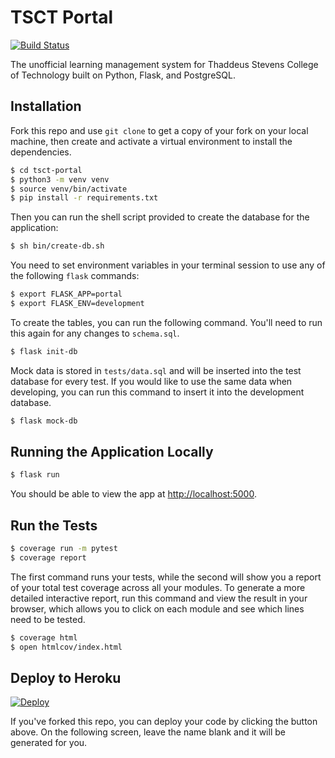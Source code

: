 # TSCT Portal

[![Build Status](https://travis-ci.org/ScottJohnson02/180-project-structure.svg?branch=master)](https://travis-ci.org/ScottJohnson02/180-project-structure)

The unofficial learning management system for Thaddeus Stevens College of Technology built on Python, Flask, and PostgreSQL.


## Installation

Fork this repo and use `git clone` to get a copy of your fork on your local machine, then create and activate a virtual environment to install the dependencies.

```sh
$ cd tsct-portal
$ python3 -m venv venv
$ source venv/bin/activate
$ pip install -r requirements.txt
```

Then you can run the shell script provided to create the database for the application:

```sh
$ sh bin/create-db.sh
```

You need to set environment variables in your terminal session to use any of the following `flask` commands:

```sh
$ export FLASK_APP=portal
$ export FLASK_ENV=development
```

To create the tables, you can run the following command. You'll need to run this again for any changes to `schema.sql`.

```sh
$ flask init-db
```

Mock data is stored in `tests/data.sql` and will be inserted into the test database for every test. If you would like to use the same data when developing, you can run this command to insert it into the development database.

```sh
$ flask mock-db
```


## Running the Application Locally

```sh
$ flask run
```

You should be able to view the app at [http://localhost:5000]().


## Run the Tests

```sh
$ coverage run -m pytest
$ coverage report
```

The first command runs your tests, while the second will show you a report of your total test coverage across all your modules. To generate a more detailed interactive report, run this command and view the result in your browser, which allows you to click on each module and see which lines need to be tested.

```sh
$ coverage html
$ open htmlcov/index.html
```


## Deploy to Heroku

[![Deploy](https://www.herokucdn.com/deploy/button.svg)](https://heroku.com/deploy)

If you've forked this repo, you can deploy your code by clicking the button above. On the following screen, leave the name blank and it will be generated for you.
